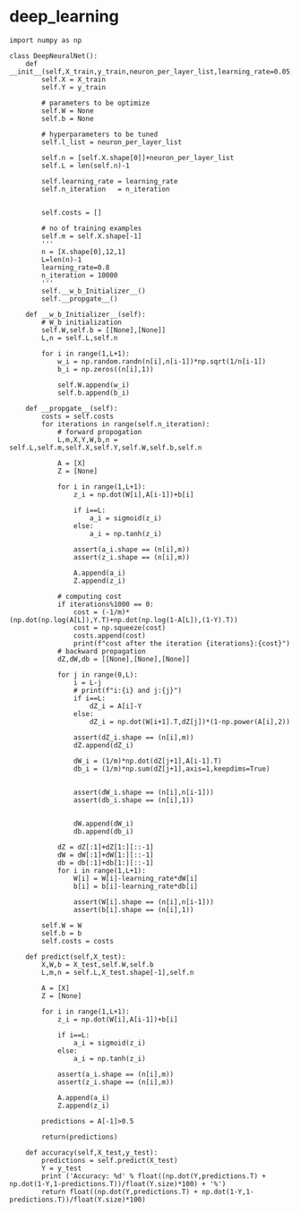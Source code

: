 # deep_learning


    import numpy as np

    class DeepNeuralNet():
        def __init__(self,X_train,y_train,neuron_per_layer_list,learning_rate=0.05,n_iteration=10000):
            self.X = X_train
            self.Y = y_train

            # parameters to be optimize
            self.W = None
            self.b = None

            # hyperparameters to be tuned
            self.l_list = neuron_per_layer_list

            self.n = [self.X.shape[0]]+neuron_per_layer_list
            self.L = len(self.n)-1

            self.learning_rate = learning_rate
            self.n_iteration   = n_iteration


            self.costs = []

            # no of training examples
            self.m = self.X.shape[-1]
            '''
            n = [X.shape[0],12,1]
            L=len(n)-1
            learning_rate=0.8
            n_iteration = 10000
            '''
            self.__w_b_Initializer__()
            self.__propgate__()

        def __w_b_Initializer__(self): 
            # W_b initialization
            self.W,self.b = [[None],[None]] 
            L,n = self.L,self.n

            for i in range(1,L+1):
                w_i = np.random.randn(n[i],n[i-1])*np.sqrt(1/n[i-1])
                b_i = np.zeros((n[i],1))

                self.W.append(w_i)
                self.b.append(b_i)    

        def __propgate__(self):
            costs = self.costs
            for iterations in range(self.n_iteration):
                # forward propogation
                L,m,X,Y,W,b,n = self.L,self.m,self.X,self.Y,self.W,self.b,self.n

                A = [X]
                Z = [None]

                for i in range(1,L+1):
                    z_i = np.dot(W[i],A[i-1])+b[i]

                    if i==L:
                        a_i = sigmoid(z_i)
                    else:
                        a_i = np.tanh(z_i)

                    assert(a_i.shape == (n[i],m))
                    assert(z_i.shape == (n[i],m))

                    A.append(a_i)
                    Z.append(z_i)

                # computing cost
                if iterations%1000 == 0:
                    cost = (-1/m)*(np.dot(np.log(A[L]),Y.T)+np.dot(np.log(1-A[L]),(1-Y).T))
                    cost = np.squeeze(cost)
                    costs.append(cost)
                    print(f"cost after the iteration {iterations}:{cost}")
                # backward propagation
                dZ,dW,db = [[None],[None],[None]]

                for j in range(0,L):
                    i = L-j
                    # print(f"i:{i} and j:{j}")
                    if i==L:
                        dZ_i = A[i]-Y
                    else:
                        dZ_i = np.dot(W[i+1].T,dZ[j])*(1-np.power(A[i],2))

                    assert(dZ_i.shape == (n[i],m))
                    dZ.append(dZ_i)

                    dW_i = (1/m)*np.dot(dZ[j+1],A[i-1].T)
                    db_i = (1/m)*np.sum(dZ[j+1],axis=1,keepdims=True)   


                    assert(dW_i.shape == (n[i],n[i-1]))
                    assert(db_i.shape == (n[i],1))


                    dW.append(dW_i)
                    db.append(db_i)

                dZ = dZ[:1]+dZ[1:][::-1]
                dW = dW[:1]+dW[1:][::-1]
                db = db[:1]+db[1:][::-1]
                for i in range(1,L+1):
                    W[i] = W[i]-learning_rate*dW[i]
                    b[i] = b[i]-learning_rate*db[i]

                    assert(W[i].shape == (n[i],n[i-1]))
                    assert(b[i].shape == (n[i],1))  

            self.W = W
            self.b = b
            self.costs = costs

        def predict(self,X_test):
            X,W,b = X_test,self.W,self.b
            L,m,n = self.L,X_test.shape[-1],self.n

            A = [X]
            Z = [None]

            for i in range(1,L+1):
                z_i = np.dot(W[i],A[i-1])+b[i]

                if i==L:
                    a_i = sigmoid(z_i)
                else:
                    a_i = np.tanh(z_i)

                assert(a_i.shape == (n[i],m))
                assert(z_i.shape == (n[i],m))

                A.append(a_i)
                Z.append(z_i)

            predictions = A[-1]>0.5

            return(predictions)

        def accuracy(self,X_test,y_test):
            predictions = self.predict(X_test)
            Y = y_test
            print ('Accuracy: %d' % float((np.dot(Y,predictions.T) + np.dot(1-Y,1-predictions.T))/float(Y.size)*100) + '%')
            return float((np.dot(Y,predictions.T) + np.dot(1-Y,1-predictions.T))/float(Y.size)*100)
